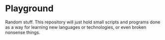 Playground
==========

Random stuff. This repository will just hold small scripts and programs done
as a way for learning new languages or technologies, or even broken nonsense
things.
